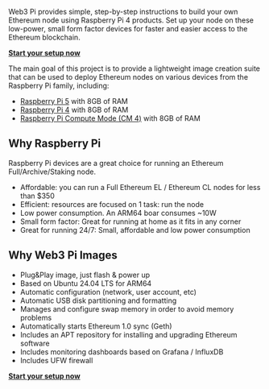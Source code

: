 
Web3 Pi provides simple, step-by-step instructions to build your own Ethereum node using Raspberry Pi 4 products. Set up your node on these low-power, small form factor devices for faster and easier access to the Ethereum blockchain.


**[Start your setup now](GetStart/quick-start.md)**


The main goal of this project is to provide a lightweight image creation suite that can be used to deploy Ethereum nodes on various devices from the Raspberry Pi family, including:

- [Raspberry Pi 5](https://www.raspberrypi.com/products/raspberry-pi-5/) with 8GB of RAM
- [Raspberry Pi 4](https://www.raspberrypi.com/products/raspberry-pi-4-model-b/) with 8GB of RAM
- [Raspberry Pi Compute Mode (CM 4)](https://www.raspberrypi.com/products/compute-module-4) with 8GB of RAM

## Why Raspberry Pi

Raspberry Pi devices are a great choice for running an Ethereum Full/Archive/Staking node.

- Affordable: you can run a Full Ethereum EL / Ethereum CL nodes for less than $350
- Efficient: resources are focused on 1 task: run the node
- Low power consumption. An ARM64 boar consumes ~10W
- Small form factor: Great for running at home as it fits in any corner
- Great for running 24/7: Small, affordable and low power consumption

## Why Web3 Pi Images

- Plug&Play image, just flash & power up
- Based on Ubuntu 24.04 LTS for ARM64
- Automatic configuration (network, user account, etc)
- Automatic USB disk partitioning and formatting
- Manages and configure swap memory in order to avoid memory problems
- Automatically starts Ethereum 1.0 sync (Geth)
- Includes an APT repository for installing and upgrading Ethereum software
- Includes monitoring dashboards based on Grafana / InfluxDB
- Includes UFW firewall

**[Start your setup now](GetStart/quick-start.md)**
